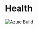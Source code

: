 # Health
<img alt="Azure Build" src="https://dev.azure.com/sturmpeti/Lunitor/_apis/build/status/Lunitor.Health?branchName=master"/>
